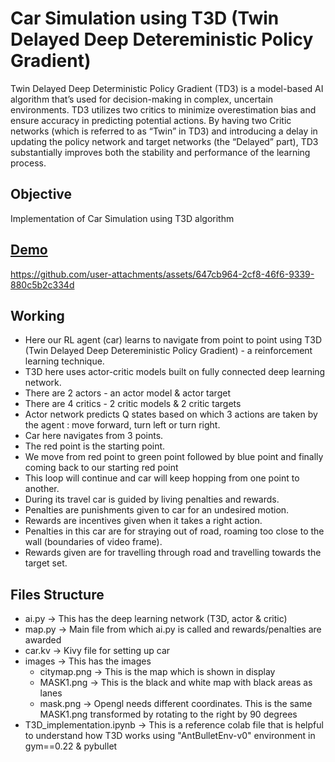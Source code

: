 # Car Simulation using T3D (Twin Delayed Deep Detereministic Policy Gradient)

Twin Delayed Deep Deterministic Policy Gradient (TD3) is a model-based AI algorithm that’s used for decision-making in complex, uncertain environments. TD3 utilizes two critics to minimize overestimation bias and ensure accuracy in predicting potential actions. By having two Critic networks (which is referred to as “Twin” in TD3) and introducing a delay in updating the policy network and target networks (the “Delayed” part), TD3 substantially improves both the stability and performance of the learning process.

## Objective
Implementation of Car Simulation using T3D algorithm

## [Demo](https://youtu.be/pOXgpQtS0tA)

https://github.com/user-attachments/assets/647cb964-2cf8-46f6-9339-880c5b2c334d


## Working

- Here our RL agent (car) learns to navigate from point to point using T3D (Twin Delayed Deep Detereministic Policy Gradient) - a reinforcement learning technique.
- T3D here uses actor-critic models built on fully connected deep learning network.
- There are 2 actors - an actor model & actor target
- There are 4 critics - 2 critic models & 2 critic targets
- Actor network predicts Q states based on which 3 actions are taken by the agent : move forward, turn left or turn right.
- Car here navigates from 3 points.
- The red point is the starting point.
- We move from red point to green point followed by blue point and finally coming back to our starting red point
- This loop will continue and car will keep hopping from one point to another.
- During its travel car is guided by living penalties and rewards.
- Penalties are punishments given to car for an undesired motion.
- Rewards are incentives given when it takes a right action.
- Penalties in this car are for straying out of road, roaming too close to the wall (boundaries of video frame).
- Rewards given are for travelling through road and travelling towards the target set.
  
## Files Structure
- ai.py -> This has the deep learning network (T3D, actor & critic)
- map.py -> Main file from which ai.py is called and rewards/penalties are awarded
- car.kv -> Kivy file for setting up car
- images -> This has the images
    - citymap.png -> This is the map which is shown in display
    - MASK1.png -> This is the black and white map with black areas as lanes
    - mask.png -> Opengl needs different coordinates. This is the same MASK1.png transformed by rotating to the right by 90 degrees
- T3D_implementation.ipynb -> This is a reference colab file that is helpful to understand how T3D works using "AntBulletEnv-v0" environment in gym==0.22 & pybullet
